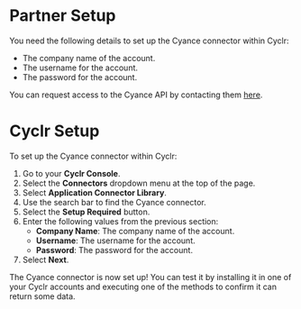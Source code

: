 
# Partner Setup

You need the following details to set up the Cyance connector within Cyclr:

-   The company name of the account.
-   The username for the account.
-   The password for the account.

You can request access to the Cyance API by contacting them [here](customerservices@cyance.com).

# Cyclr Setup

To set up the Cyance connector within Cyclr:

1. Go to your **Cyclr Console**.
2. Select the **Connectors** dropdown menu at the top of the page.
3. Select **Application Connector Library**.
4. Use the search bar to find the Cyance connector.
5. Select the **Setup Required** button.
6. Enter the following values from the previous section:
    - **Company Name**: The company name of the account.
    - **Username**: The username for the account.
    - **Password**: The password for the account.
7. Select **Next**.

The Cyance connector is now set up! You can test it by installing it in one of your Cyclr accounts and executing one of the methods to confirm it can return some data.
